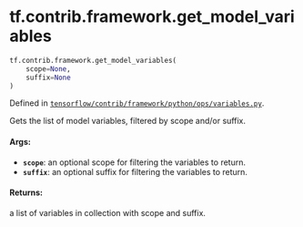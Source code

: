 <div itemscope itemtype="http://developers.google.com/ReferenceObject">
<meta itemprop="name" content="tf.contrib.framework.get_model_variables" />
<meta itemprop="path" content="Stable" />
</div>

# tf.contrib.framework.get_model_variables

``` python
tf.contrib.framework.get_model_variables(
    scope=None,
    suffix=None
)
```



Defined in [`tensorflow/contrib/framework/python/ops/variables.py`](https://www.tensorflow.org/code/tensorflow/contrib/framework/python/ops/variables.py).

Gets the list of model variables, filtered by scope and/or suffix.

#### Args:

* <b>`scope`</b>: an optional scope for filtering the variables to return.
* <b>`suffix`</b>: an optional suffix for filtering the variables to return.


#### Returns:

a list of variables in collection with scope and suffix.